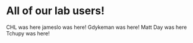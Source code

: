 # All of our lab users!
CHL was here
jameslo was here!
Gdykeman was here!
Matt Day was here
Tchupy was here!
